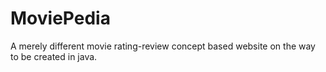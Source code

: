 # MoviePedia
A merely different movie rating-review concept based website on the way to be created in java. 
